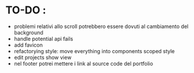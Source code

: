 # TO-DO :

- problemi relativi allo scroll potrebbero essere dovuti al cambiamento del background
- handle potential api fails
- add favicon
- refactorying style: move everything into components scoped style
- edit projects show view
- nel footer potrei mettere i link al source code del portfolio
